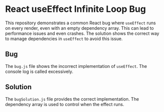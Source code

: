 # React useEffect Infinite Loop Bug

This repository demonstrates a common React bug where `useEffect` runs on every render, even with an empty dependency array. This can lead to performance issues and even crashes.  The solution shows the correct way to manage dependencies in `useEffect` to avoid this issue.

## Bug
The `bug.js` file shows the incorrect implementation of `useEffect`.  The console log is called excessively.

## Solution
The `bugSolution.js` file provides the correct implementation.  The dependency array is used to control when the effect runs.